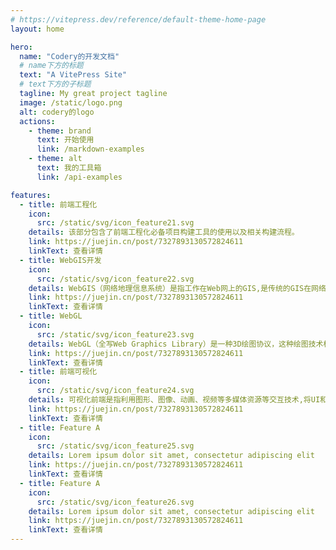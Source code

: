 ```yaml
---
# https://vitepress.dev/reference/default-theme-home-page
layout: home

hero:
  name: "Codery的开发文档"
  # name下方的标题
  text: "A VitePress Site" 
  # text下方的子标题
  tagline: My great project tagline
  image: /static/logo.png
  alt: codery的logo
  actions:
    - theme: brand
      text: 开始使用
      link: /markdown-examples
    - theme: alt
      text: 我的工具箱
      link: /api-examples

features:
  - title: 前端工程化
    icon:
      src: /static/svg/icon_feature21.svg
    details: 该部分包含了前端工程化必备项目构建工具的使用以及相关构建流程。
    link: https://juejin.cn/post/7327893130572824611
    linkText: 查看详情
  - title: WebGIS开发
    icon:
      src: /static/svg/icon_feature22.svg
    details: WebGIS（网络地理信息系统）是指工作在Web网上的GIS,是传统的GIS在网络上的延伸和发展。
    link: https://juejin.cn/post/7327893130572824611
    linkText: 查看详情
  - title: WebGL
    icon:
      src: /static/svg/icon_feature23.svg
    details: WebGL（全写Web Graphics Library）是一种3D绘图协议，这种绘图技术标准。
    link: https://juejin.cn/post/7327893130572824611
    linkText: 查看详情
  - title: 前端可视化
    icon:
      src: /static/svg/icon_feature24.svg
    details: 可视化前端是指利用图形、图像、动画、视频等多媒体资源等交互技术,将UI和UX以视觉化形式呈现给用户的前端开发过程。
    link: https://juejin.cn/post/7327893130572824611
    linkText: 查看详情
  - title: Feature A
    icon:
      src: /static/svg/icon_feature25.svg
    details: Lorem ipsum dolor sit amet, consectetur adipiscing elit
    link: https://juejin.cn/post/7327893130572824611
    linkText: 查看详情
  - title: Feature A
    icon:
      src: /static/svg/icon_feature26.svg
    details: Lorem ipsum dolor sit amet, consectetur adipiscing elit
    link: https://juejin.cn/post/7327893130572824611
    linkText: 查看详情
---
```


